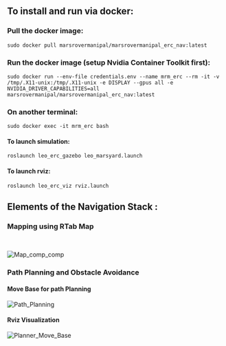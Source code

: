 ## To install and run via docker:

### Pull the docker image:
```
sudo docker pull marsrovermanipal/marsrovermanipal_erc_nav:latest
```
### Run the docker image (setup Nvidia Container Toolkit first):
```
sudo docker run --env-file credentials.env --name mrm_erc --rm -it -v /tmp/.X11-unix:/tmp/.X11-unix -e DISPLAY --gpus all -e NVIDIA_DRIVER_CAPABILITIES=all marsrovermanipal/marsrovermanipal_erc_nav:latest
```
### On another terminal:
```
sudo docker exec -it mrm_erc bash
```
#### To launch simulation:
```
roslaunch leo_erc_gazebo leo_marsyard.launch
```
#### To launch rviz:
```
roslaunch leo_erc_viz rviz.launch
```
<h2> Elements of the Navigation Stack : </h2>
<h3>Mapping using RTab Map</h3>
<br>

![Map_comp_comp](https://user-images.githubusercontent.com/75236655/182971440-314e3cf0-3adb-4591-ab6c-1b8d9139b01c.gif)

<h3>Path Planning and Obstacle Avoidance</h3>

#### Move Base for path Planning

![Path_Planning](https://user-images.githubusercontent.com/75236655/182969562-12e0fdc2-1962-4525-82b4-2460ae57b635.gif)

#### Rviz Visualization 

![Planner_Move_Base](https://user-images.githubusercontent.com/75236655/182968953-5a2928bd-1676-4d9d-9bf0-8ec24757ea3f.gif)

